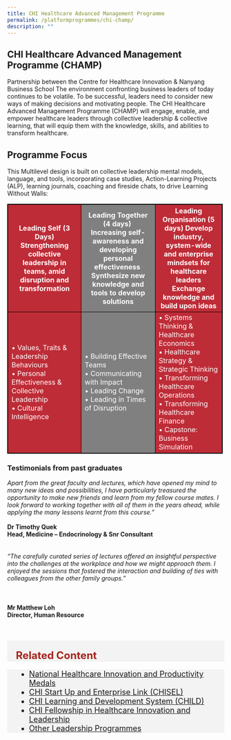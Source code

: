 ```yaml
---
title: CHI Healthcare Advanced Management Programme
permalink: /platformprogrammes/chi-champ/
description: ""
---
```

## CHI Healthcare Advanced Management Programme (CHAMP) 
Partnership between the Centre for Healthcare Innovation &amp; Nanyang Business School
The environment confronting business leaders of today continues to be volatile. To be successful, leaders need to consider new ways of making decisions and motivating people. The CHI Healthcare Advanced Management Programme (CHAMP) will engage, enable, and empower healthcare leaders through collective leadership &amp; collective learning, that will equip them with the knowledge, skills, and abilities to transform healthcare.

## Programme Focus 
This Multilevel design is built on collective leadership mental models, language, and tools, incorporating case studies, Action-Learning Projects (ALP), learning journals, coaching and fireside chats, to drive Learning Without Walls:
<style>
table, th, td{
  border: 1px solid black;
  border-collapse: collapse;
	width: 500px;
	color: white;
}
	
th {
  text-align: center;
}

th:nth-child(even),td:nth-child(even) {
  background-color: grey;
}
th:nth-child(odd),td:nth-child(odd) {
  background-color: #be2c37;
}
</style>

<table class="table">
  <thead bgcolor="#EAA7AE">
    <tr>
      <th style="color:white;" scope="col">Leading Self (3 Days) <br>Strengthening collective leadership in teams, amid disruption and transformation</th>
      <th style="color:white;" scope="col">Leading Together (4 days) ​<br>Increasing self-awareness and developing personal effectiveness ​ <br> Synthesize new knowledge and tools to develop solutions</th>
      <th style="color:white;" scope="col">Leading Organisation (5 days)
Develop industry, system-wide and enterprise mindsets for healthcare leaders<br>Exchange knowledge and build upon ideas</th>
    </tr>
  </thead>
  <tbody bgcolor="#F0EEE1">
    <tr>
      <td scope="row">• Values, Traits &amp; Leadership Behaviours<br>
• Personal Effectiveness &amp; Collective Leadership<br>
• Cultural Intelligence
      </td><td> •	Building Effective Teams​<br>•	Communicating with Impact<br>•	Leading Change<br> •	 Leading in Times of Disruption   </td>
      <td> •	Systems Thinking &amp; Healthcare Economics<br> •	Healthcare Strategy &amp; Strategic Thinking<br>•	Transforming Healthcare Operations<br> •	Transforming Healthcare Finance<br>•	Capstone: Business Simulation  </td>
    </tr>
   
  </tbody>
</table>


### Testimonials from past graduates

<div class="row">
<div class="col"> 
<em>Apart from the great faculty and lectures, which have opened my mind to many new ideas and possibilities, I have particularly treasured the opportunity to make new friends and learn from my fellow course mates. I look forward to working together with all of them in the years ahead, while applying the many lessons learnt from this course.”</em><br><br>
		<div class="header"><b>Dr Timothy Quek
<br>Head, Medicine – Endocrinology 
&amp; Snr Consultant </b></div><br>


<br>

</div>
	<div class="col"> 
<em>“The carefully curated series of lectures offered an insightful perspective into the challenges at the workplace and how we might approach them. I enjoyed the sessions that fostered the interaction and building of ties with colleagues from the other family groups.”</em><br><br><br><br>
	<div class="header"><b>Mr Matthew Loh<br>Director, 
Human Resource </b></div><br>


</div>
<br>


</div>
<br>

<div style="font-size:24px; font-weight: 700; color: #a6221c; background-color: #f3f3f3; padding: 20px 0px 0px 20px;" class="row"> Related Content</div>

<div style="font-size:18px ;background-color: #f3f3f3; padding: 0px 25px 0px 20px;" class="row">
	<ul>
		<li><a href="/platformprogrammes/nhipm/">National Healthcare Innovation and Productivity Medals</a></li>
		<li><a href="/platformprogrammes/chisel/">CHI Start Up and Enterprise Link (CHISEL)</a></li>
			<li><a href="/platformprogrammes/child/">CHI Learning and Development System (CHILD)</a></li>
			<li><a href="/platformprogrammes/chi-fellowship/">CHI Fellowship in Healthcare Innovation and Leadership</a></li>
	<li><a href="/platformprogrammes/otherprogrammes/">Other Leadership Programmes</a></li>
	</ul>
</div>